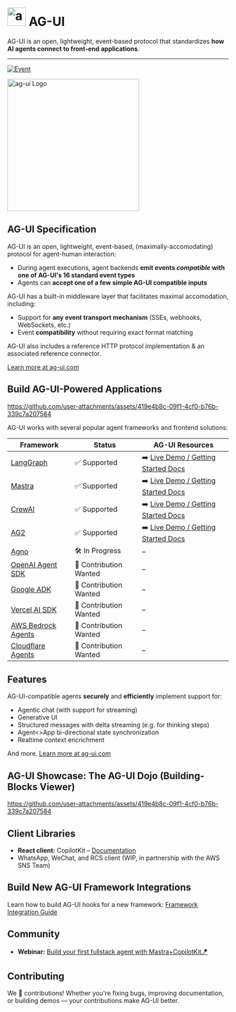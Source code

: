 

# <img src="https://github.com/user-attachments/assets/ebc0dd08-8732-4519-9b6c-452ce54d8058" alt="ag-ui Logo" height="42px" /> AG-UI

AG-UI is an open, lightweight, event-based protocol that standardizes **how AI agents connect to front-end applications**.

---

[![Event](https://img.shields.io/badge/Event-Build%20your%20first%20fullstack%20agent%20🚀-blue?style=for-the-badge)](https://lu.ma/yurxbj2m)

<img src="https://github.com/user-attachments/assets/c4a4b9ff-9c84-46ad-89dc-06fdc8bda45b" alt="ag-ui Logo" height="300px" />


## AG-UI Specification

AG-UI is an open, lightweight, event-based, (maximally-accomodating) protocol for agent-human interaction:
* During agent executions, agent backends **emit events _compatible_ with one of AG-UI's 16 standard event types**
* Agents can **accept one of a few simple AG-UI compatible inputs**

AG-UI has a built-in middleware layer that facilitates maximal accomodation, including:
* Support for **any event transport mechanism** (SSEs, webhooks, WebSockets, etc.)
* Event **compatibility** without requiring exact format matching

AG-UI also includes a reference HTTP protocol implementation & an associated reference connector.


[Learn more at ag-ui.com](https://ag-ui.com)





## Build AG-UI-Powered Applications

https://github.com/user-attachments/assets/419e4b8c-09f1-4cf0-b76b-339c7a207584

AG-UI works with several popular agent frameworks and frontend solutions:

| Framework | Status | AG-UI Resources |
|-----------|--------|-----------------|
| [LangGraph](https://www.langchain.com/langgraph) | ✅ Supported | ➡️ [Live Demo / Getting Started Docs](https://feature-viewer-langgraph.vercel.app/) |
| [Mastra](https://mastra.ai/) | ✅ Supported | ➡️ [Live Demo / Getting Started Docs](https://demo-viewer-five.vercel.app/) |
| [CrewAI](https://crewai.com/) | ✅ Supported | ➡️ [Live Demo / Getting Started Docs](https://docs.copilotkit.ai/crewai-crews) |
| [AG2](https://ag2.ai/) | ✅ Supported | ➡️ [Live Demo / Getting Started Docs](https://feature-viewer-ag2.vercel.app/) |
| [Agno](https://github.com/agno-agi/agno) | 🛠️ In Progress | – |
| [OpenAI Agent SDK](https://openai.github.io/openai-agents-python/) | 🤝 Contribution Wanted | – |
| [Google ADK](https://google.github.io/adk-docs/get-started/) | 🤝 Contribution Wanted | – |
| [Vercel AI SDK](https://github.com/vercel/ai) | 🤝 Contribution Wanted | – |
| [AWS Bedrock Agents](https://aws.amazon.com/bedrock/agents/) | 🤝 Contribution Wanted | – |
| [Cloudflare Agents](https://developers.cloudflare.com/agents/) | 🤝 Contribution Wanted | – |


## Features

AG-UI-compatible agents **securely** and **efficiently** implement support for:
- Agentic chat (with support for streaming)
- Generative UI
- Structured messages with delta streaming (e.g. for thinking steps)
- Agent<>App bi-directional state synchronization
- Realtime context encrichment

And more. [Learn more at ag-ui.com](https://ag-ui.com)

## AG-UI Showcase: The AG-UI Dojo (Building-Blocks Viewer)


https://github.com/user-attachments/assets/419e4b8c-09f1-4cf0-b76b-339c7a207584

## Client Libraries

- **React client:** CopilotKit – [Documentation](http://copilotkit.ai/docs)
- WhatsApp, WeChat, and RCS client (WIP, in partnership with the AWS SNS Team)

## Build New AG-UI Framework Integrations

Learn how to build AG-UI hooks for a new framework: [Framework Integration Guide](http://agui.com/build-hooks)


## Community

- **Webinar:** [Build your first fullstack agent with Mastra+CopilotKit🪁](https://lu.ma/yurxbj2m?tk=yXQfDc)

## Contributing

We 💜 contributions! Whether you're fixing bugs, improving documentation, or building demos — your contributions make AG-UI better.
